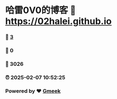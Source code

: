 # 哈雷0V0的博客 :link: https://02halei.github.io 
### :page_facing_up: [3](https://02halei.github.io/tag.html) 
### :speech_balloon: 0 
### :hibiscus: 3026 
### :alarm_clock: 2025-02-07 10:52:25 
### Powered by :heart: [Gmeek](https://github.com/Meekdai/Gmeek)
